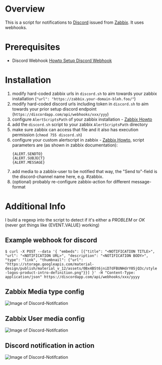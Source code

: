 # Overview
This is a script for notifications to [Discord](https://discordapp.com/) issued from [Zabbix](https://www.zabbix.com/).
It uses webhooks.

# Prerequisites
- Discord Webhook [Howto Setup Discord Webhook](https://support.discordapp.com/hc/en-us/articles/228383668-Intro-to-Webhooks)

# Installation
1. modify hard-coded zabbix urls in `discord.sh` to aim towards your zabbix installation (`"url": "https://zabbix.your-domain-bleh.foo/"`)
2. modify hard-coded discord urls including token in `discord.sh` to aim towards your prior setup discord endpoint (`https://discordapp.com/api/webhooks/xxx/yyy`)
3. configure `AlertScriptsPath` of your zabbix installation - [Zabbix Howto](https://www.zabbix.com/documentation/3.4/manual/config/notifications/media/script)
4. add the `discord.sh` script to your zabbix `AlertScriptsPath` directory
5. make sure zabbix can access that file and it also has execution permission (`chmod 755 discord.sh`)
6. configure your custom alertscript in zabbix - [Zabbix Howto](https://www.zabbix.com/documentation/3.4/manual/config/notifications/media/script),
  script parameters are (as shown in zabbix documentation):
    ```
    {ALERT.SENDTO}
    {ALERT.SUBJECT}
    {ALERT.MESSAGE}
    ```
7. add media to a zabbix-user to be notified that way, the "Send to"-field is the discord-channel name here, e.g. #zabbix.
8. (optional) probably re-configure zabbix-action for different message-format

# Additional Info
I build a regexp into the script to detect if it's either a *PROBLEM* or *OK* (never got things like {EVENT.VALUE} working)

## Example webhook for discord
```$ curl -X POST --data '{ "embeds": [{"title": "<NOTIFICATION TITLE>", "url": "<NOTIFICATION URL>", "description": "<NOTIFICATION BODY>", "type": "link", "thumbnail": {"url": "https://storage.googleapis.com/material-design/publish/material_v_12/assets/0Bx4BSt6jniD7dFBUNHdrY05jQ3c/style-logos-product-intro-definition.png"}}] }' -H "Content-Type: application/json" https://discordapp.com/api/webhooks/xxx/yyyy```

## Zabbix Media type config
![Image of Discord-Notifcation](https://github.com/atomy/zabbix-discord/blob/master/doc/zabbix-media-type-config.png)

## Zabbix User media config
![Image of Discord-Notifcation](https://github.com/atomy/zabbix-discord/blob/master/doc/zabbix-discord-user-media-config.png)

## Discord notification in action
![Image of Discord-Notifcation](https://github.com/atomy/zabbix-discord/blob/master/doc/discord-zabbix-notification.png)
